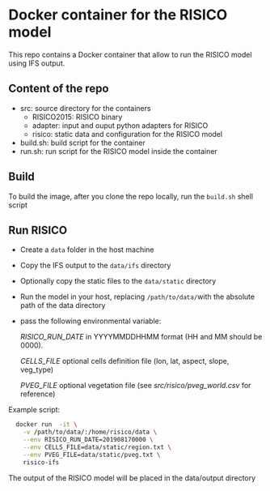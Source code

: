 # Docker container for the RISICO model

This repo contains a Docker container that allow to run the RISICO model using IFS output.

## Content of the repo

* src: source directory for the containers
  * RISICO2015: RISICO binary
  * adapter: input and ouput python adapters for RISICO
  * risico: static data and configuration for the RISICO model
* build.sh: build script for the container
* run.sh: run script for the RISICO model inside the container

## Build

To build the image, after you clone the repo locally, run the ```build.sh``` shell script

## Run RISICO

* Create a ```data``` folder in the host machine
* Copy the IFS output to the ```data/ifs``` directory
* Optionally copy the static files to the ```data/static``` directory
* Run the model in your host, replacing ```/path/to/data/```with the absolute path of the data directory
* pass the following environmental variable:
    
    *RISICO_RUN_DATE* in YYYYMMDDHHMM format (HH and MM should be 0000).
    
    *CELLS_FILE* optional cells definition file (lon, lat, aspect, slope, veg_type)
    
    *PVEG_FILE* optional vegetation file (see _src/risico/pveg_world.csv_ for reference)
  

Example script:
```bash
  docker run  -it \
    -v /path/to/data/:/home/risico/data \
    --env RISICO_RUN_DATE=201908170000 \
    --env CELLS_FILE=data/static/region.txt \
    --env PVEG_FILE=data/static/pveg.txt \
    risico-ifs
```

The output of the RISICO model will be placed in the data/output directory
